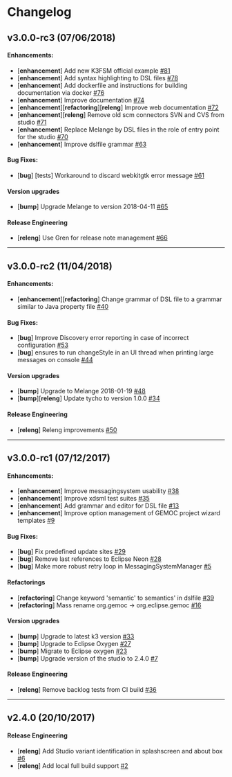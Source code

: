 # Changelog

## v3.0.0-rc3 (07/06/2018)

#### Enhancements:

- [**enhancement**] Add new K3FSM official example [#81](https://github.com/eclipse/gemoc-studio/pull/81)
- [**enhancement**] Add syntax highlighting to DSL files [#78](https://github.com/eclipse/gemoc-studio/pull/78)
- [**enhancement**] Add dockerfile and instructions for building documentation via docker [#76](https://github.com/eclipse/gemoc-studio/pull/76)
- [**enhancement**] Improve documentation [#74](https://github.com/eclipse/gemoc-studio/pull/74)
- [**enhancement**][**refactoring**][**releng**] Improve web documentation [#72](https://github.com/eclipse/gemoc-studio/pull/72)
- [**enhancement**][**releng**] Remove old scm connectors SVN and CVS from studio [#71](https://github.com/eclipse/gemoc-studio/pull/71)
- [**enhancement**] Replace Melange by DSL files in the role of entry point for the studio [#70](https://github.com/eclipse/gemoc-studio/pull/70)
- [**enhancement**] Improve dslfile grammar [#63](https://github.com/eclipse/gemoc-studio/pull/63)

#### Bug Fixes:

- [**bug**] [tests] Workaround to discard webkitgtk error message [#61](https://github.com/eclipse/gemoc-studio/pull/61)

#### Version upgrades

- [**bump**] Upgrade Melange to version 2018-04-11 [#65](https://github.com/eclipse/gemoc-studio/pull/65)

#### Release Engineering

- [**releng**] Use Gren for release note management [#66](https://github.com/eclipse/gemoc-studio/pull/66)

---

## v3.0.0-rc2 (11/04/2018)

#### Enhancements:

- [**enhancement**][**refactoring**] Change grammar of DSL file  to a grammar similar to Java property file [#40](https://github.com/eclipse/gemoc-studio/pull/40)

#### Bug Fixes:

- [**bug**] Improve Discovery error reporting in case of incorrect configuration [#53](https://github.com/eclipse/gemoc-studio/pull/53)
- [**bug**] ensures to run changeStyle in an UI thread when printing large messages on console [#44](https://github.com/eclipse/gemoc-studio/pull/44)

#### Version upgrades

- [**bump**] Upgrade to Melange 2018-01-19 [#48](https://github.com/eclipse/gemoc-studio/pull/48)
- [**bump**][**releng**] Update tycho to version 1.0.0 [#34](https://github.com/eclipse/gemoc-studio/pull/34)

#### Release Engineering

- [**releng**] Releng improvements [#50](https://github.com/eclipse/gemoc-studio/pull/50)

---

## v3.0.0-rc1 (07/12/2017)

#### Enhancements:

- [**enhancement**] Improve messagingsystem usability [#38](https://github.com/eclipse/gemoc-studio/pull/38)
- [**enhancement**] Improve xdsml test suites [#35](https://github.com/eclipse/gemoc-studio/pull/35)
- [**enhancement**] Add grammar and editor for DSL file [#13](https://github.com/eclipse/gemoc-studio/pull/13)
- [**enhancement**] Improve option management of GEMOC project wizard templates [#9](https://github.com/eclipse/gemoc-studio/pull/9)

#### Bug Fixes:

- [**bug**] Fix predefined update sites [#29](https://github.com/eclipse/gemoc-studio/pull/29)
- [**bug**] Remove last references to Eclipse Neon [#28](https://github.com/eclipse/gemoc-studio/pull/28)
- [**bug**] Make more robust retry loop in MessagingSystemManager [#5](https://github.com/eclipse/gemoc-studio/pull/5)

#### Refactorings

- [**refactoring**] Change keyword 'semantic' to semantics' in dslfile [#39](https://github.com/eclipse/gemoc-studio/pull/39)
- [**refactoring**] Mass rename org.gemoc -> org.eclipse.gemoc [#16](https://github.com/eclipse/gemoc-studio/pull/16)

#### Version upgrades

- [**bump**] Upgrade to latest k3 version [#33](https://github.com/eclipse/gemoc-studio/pull/33)
- [**bump**] Upgrade to Eclipse Oxygen [#27](https://github.com/eclipse/gemoc-studio/pull/27)
- [**bump**] Migrate to Eclipse oxygen [#23](https://github.com/eclipse/gemoc-studio/pull/23)
- [**bump**] Upgrade version of the studio to 2.4.0 [#7](https://github.com/eclipse/gemoc-studio/pull/7)

#### Release Engineering

- [**releng**] Remove backlog tests from CI build [#36](https://github.com/eclipse/gemoc-studio/pull/36)

---

## v2.4.0 (20/10/2017)

#### Release Engineering

- [**releng**] Add Studio variant identification in splashscreen and about box [#6](https://github.com/eclipse/gemoc-studio/pull/6)
- [**releng**] Add local full build support [#2](https://github.com/eclipse/gemoc-studio/pull/2)
